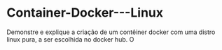 # Container-Docker---Linux
Demonstre e explique a criação de um contêiner docker com uma distro linux pura, a ser escolhida no docker hub. O
